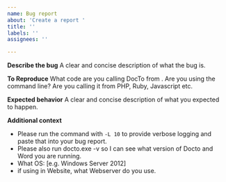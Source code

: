 ```yaml
---
name: Bug report
about: 'Create a report '
title: ''
labels: ''
assignees: ''

---
```


**Describe the bug**
A clear and concise description of what the bug is.

**To Reproduce**
What code are you calling DocTo from .  Are you using the command line?  Are you calling it from PHP, Ruby, Javascript etc.

**Expected behavior**
A clear and concise description of what you expected to happen.



**Additional context**
- Please run the command with `-L 10` to provide verbose logging and paste that into your bug report.  
- Please also run docto.exe -v so I can see what version of Docto and Word you are running.
 - What OS: [e.g. Windows Server 2012]
- if using in Website, what Webserver do you use.
